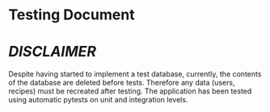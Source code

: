 # Testing Document

# *DISCLAIMER*
Despite having started to implement a test database, currently, the contents of the database are deleted before tests. Therefore any data (users, recipes) must be recreated after testing. The application has been tested using automatic pytests on unit and integration levels.


